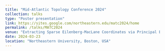 ```yaml
---
title: "Mid-Atlantic Topology Conference 2024"
collection: talks
type: "Poster presentation"
link: https://sites.google.com/northeastern.edu/matc2024/home
permalink: /talks/MATC2024
venue: "Extracting Sparse Eilenberg-MacLane Coordinates via Principal Bundles"
date: 2024-03-23
location: "Northeastern University, Boston, USA"
---
```

